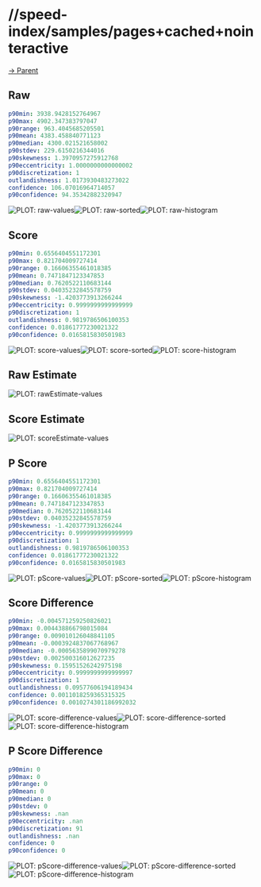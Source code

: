 
# //speed-index/samples/pages+cached+nointeractive

[→ Parent](../..)


## Raw


```yaml
p90min: 3938.9428152764967
p90max: 4902.347383797047
p90range: 963.4045685205501
p90mean: 4383.458840771123
p90median: 4300.021521658002
p90stdev: 229.6150216344016
p90skewness: 1.3970957275912768
p90eccentricity: 1.0000000000000002
p90discretization: 1
outlandishness: 1.0173930483273022
confidence: 106.07016964714057
p90confidence: 94.35342882320947

```

![PLOT: raw-values](./raw/values.svg)![PLOT: raw-sorted](./raw/sorted.svg)![PLOT: raw-histogram](./raw/histogram.svg)
## Score


```yaml
p90min: 0.6556404551172301
p90max: 0.821704009727414
p90range: 0.16606355461018385
p90mean: 0.7471847123347853
p90median: 0.7620522110683144
p90stdev: 0.04035232845578759
p90skewness: -1.4203773913266244
p90eccentricity: 0.9999999999999999
p90discretization: 1
outlandishness: 0.9819786506100353
confidence: 0.01861777230021322
p90confidence: 0.0165815830501983

```

![PLOT: score-values](./score/values.svg)![PLOT: score-sorted](./score/sorted.svg)![PLOT: score-histogram](./score/histogram.svg)
## Raw Estimate

![PLOT: rawEstimate-values](./rawEstimate/values.svg)
## Score Estimate

![PLOT: scoreEstimate-values](./scoreEstimate/values.svg)
## P Score


```yaml
p90min: 0.6556404551172301
p90max: 0.821704009727414
p90range: 0.16606355461018385
p90mean: 0.7471847123347853
p90median: 0.7620522110683144
p90stdev: 0.04035232845578759
p90skewness: -1.4203773913266244
p90eccentricity: 0.9999999999999999
p90discretization: 1
outlandishness: 0.9819786506100353
confidence: 0.01861777230021322
p90confidence: 0.0165815830501983

```

![PLOT: pScore-values](./pScore/values.svg)![PLOT: pScore-sorted](./pScore/sorted.svg)![PLOT: pScore-histogram](./pScore/histogram.svg)
## Score Difference


```yaml
p90min: -0.004571259250826021
p90max: 0.004438866798015084
p90range: 0.009010126048841105
p90mean: -0.0003924837067768967
p90median: -0.0005635899070979278
p90stdev: 0.002500316012627235
p90skewness: 0.15951526242975198
p90eccentricity: 0.9999999999999997
p90discretization: 1
outlandishness: 0.09577606194189434
confidence: 0.0011018259365315325
p90confidence: 0.0010274301186992032

```

![PLOT: score-difference-values](./score-difference/values.svg)![PLOT: score-difference-sorted](./score-difference/sorted.svg)![PLOT: score-difference-histogram](./score-difference/histogram.svg)
## P Score Difference


```yaml
p90min: 0
p90max: 0
p90range: 0
p90mean: 0
p90median: 0
p90stdev: 0
p90skewness: .nan
p90eccentricity: .nan
p90discretization: 91
outlandishness: .nan
confidence: 0
p90confidence: 0

```

![PLOT: pScore-difference-values](./pScore-difference/values.svg)![PLOT: pScore-difference-sorted](./pScore-difference/sorted.svg)![PLOT: pScore-difference-histogram](./pScore-difference/histogram.svg)